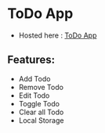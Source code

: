# ToDo App
* Hosted here : [ToDo App](https://todo-app-neon-ten-91.vercel.app/)

## Features: 
* Add Todo
* Remove Todo
* Edit Todo
* Toggle Todo
* Clear all Todo
* Local Storage
